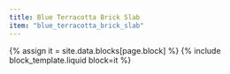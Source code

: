 ```yaml
---
title: Blue Terracotta Brick Slab
item: "blue_terracotta_brick_slab"
---
```


{% assign it = site.data.blocks[page.block] %}
{% include block_template.liquid block=it %}

